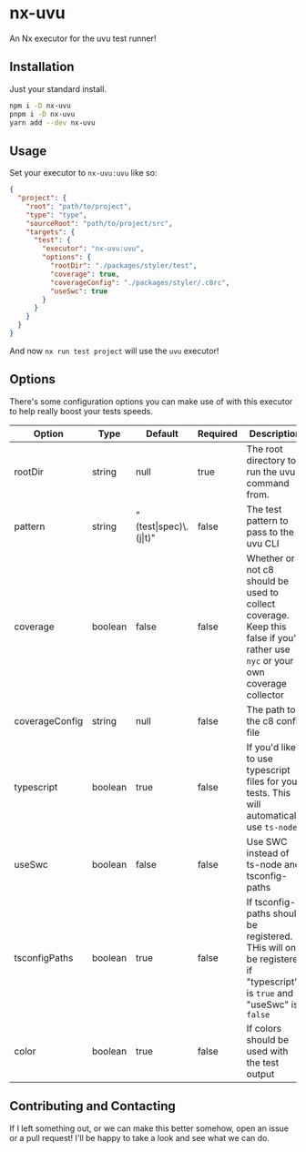 # nx-uvu

An Nx executor for the uvu test runner!

## Installation

Just your standard install.

```sh
npm i -D nx-uvu
pnpm i -D nx-uvu
yarn add --dev nx-uvu
```

## Usage

Set your executor to `nx-uvu:uvu` like so:

```json
{
  "project": {
    "root": "path/to/project",
    "type": "type",
    "sourceRoot": "path/to/project/src",
    "targets": {
      "test": {
        "executor": "nx-uvu:uvu",
        "options": {
          "rootDir": "./packages/styler/test",
          "coverage": true,
          "coverageConfig": "./packages/styler/.c8rc",
          "useSwc": true
        }
      }
    }
  }
}
```

And now `nx run test project` will use the `uvu` executor!

<!-- prettier-ignore-start -->
## Options

There's some configuration options you can make use of with this executor to help really boost your tests speeds.

| Option | Type | Default | Required | Description |
| --- | --- | --- | --- | --- |
| rootDir | string | null | true | The root directory to run the uvu command from. |
| pattern | string | "(test\|spec)\\.(j\|t)" | false | The test pattern to pass to the uvu CLI |
| coverage | boolean | false | false | Whether or not c8 should be used to collect coverage. Keep this false if you'd rather use `nyc` or your own coverage collector |
| coverageConfig | string | null | false | The path to the c8 config file |
| typescript | boolean | true | false | If you'd like to use typescript files for your tests. This will automatically use `ts-node` |
| useSwc | boolean | false | false | Use SWC instead of ts-node and tsconfig-paths |
| tsconfigPaths | boolean | true | false | If tsconfig-paths should be registered. THis will only be registered if "typescript" is `true` and "useSwc" is `false` | [] | false | Any other arguments you want to pass to the `-r` hook |
| color | boolean | true | false | If colors should be used with the test output |
<!-- prettier-ignore-end -->

## Contributing and Contacting

If I left something out, or we can make this better somehow, open an issue or a pull request! I'll be happy to take a look and see what we can do.
